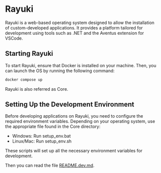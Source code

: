 # Rayuki

Rayuki is a web-based operating system designed to allow the installation of custom-developed applications. It provides a platform tailored for development using tools such as .NET and the Aventus extension for VSCode.

## Starting Rayuki

To start Rayuki, ensure that Docker is installed on your machine. Then, you can launch the OS by running the following command:

```bash
docker compose up
```
Rayuki is also referred as Core.

## Setting Up the Development Environment

Before developing applications on Rayuki, you need to configure the required environment variables. Depending on your operating system, use the appropriate file found in the Core directory:

- Windows: Run setup_env.bat
- Linux/Mac: Run setup_env.sh

These scripts will set up all the necessary environment variables for development.

Then you can read the file [README.dev.md](https://github.com/Cobwebsite-Rayuki/CoreDev/blob/master/README.dev.md).